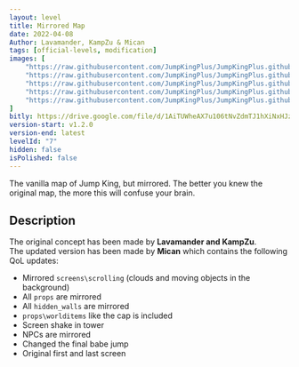```yaml
---
layout: level
title: Mirrored Map
date: 2022-04-08
Author: Lavamander, KampZu & Mican
tags: [official-levels, modification]
images: [
    "https://raw.githubusercontent.com/JumpKingPlus/JumpKingPlus.github.io/www/images/workshop/levels/ws7-banner.png",
    "https://raw.githubusercontent.com/JumpKingPlus/JumpKingPlus.github.io/www/images/workshop/levels/ws7-2.png",
    "https://raw.githubusercontent.com/JumpKingPlus/JumpKingPlus.github.io/www/images/workshop/levels/ws7-3.png",
    "https://raw.githubusercontent.com/JumpKingPlus/JumpKingPlus.github.io/www/images/workshop/levels/ws7-4.png",
    "https://raw.githubusercontent.com/JumpKingPlus/JumpKingPlus.github.io/www/images/workshop/levels/ws7-5.png"
]
bitly: https://drive.google.com/file/d/1AiTUWheAX7u106tNvZdmTJ1hXiNxHJzQ/view?usp=sharing
version-start: v1.2.0
version-end: latest
levelId: "7"
hidden: false
isPolished: false
---
```


The vanilla map of Jump King, but mirrored. The better you knew the original map, the more this will confuse your brain.

<!-- more -->

<div id="description">
    <h2>Description</h2>
    <p>The original concept has been made by <strong>Lavamander and KampZu</strong>.<br>The updated version has been made by <strong>Mican</strong> which contains the following QoL updates:</p>
    <ul>
        <li>Mirrored <code>screens\scrolling</code> (clouds and moving objects in the background)</li>
        <li>All <code>props</code> are mirrored</li>
        <li>All <code>hidden_walls</code> are mirrored</li>
        <li><code>props\worlditems</code> like the cap is included</li>
        <li>Screen shake in tower</li>
        <li>NPCs are mirrored</li>
        <li>Changed the final babe jump</li>
        <li>Original first and last screen</li>
    </ul>
</div>
